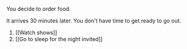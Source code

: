 
You decide to order food.

It arrives 30 minutes later. You don't have time to get ready to go out.

1. [[Watch shows]]
2. [[Go to sleep for the night invited]]